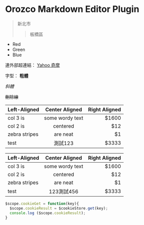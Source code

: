 # Orozco Markdown Editor Plugin

> 新北市
>>板橋區

*   Red
*   Green
*   Blue


連外部超連結：
[Yahoo 奇摩](http://tw.yahoo.com)


字型：
**粗體**

*斜體*

~~刪除線~~

| Left-Aligned  | Center Aligned  | Right Aligned |
| :------------ |:---------------:| -----:|
| col 3 is      | some wordy text | $1600 |
| col 2 is      | centered        |   $12 |
| zebra stripes | are neat        |    $1 |
| test | 測試123        |    $3333 |

| Left-Aligned  | Center Aligned  | Right Aligned |
| :------------ |:---------------:| -----:|
| col 3 is      | some wordy text | $1600 |
| col 2 is      | centered        |   $12 |
| zebra stripes | are neat        |    $1 |
| test | 123測試456        |    $3333 |


```js
$scope.cookieGet = function(key){
  $scope.cookieResult = $cookieStore.get(key);
  console.log ($scope.cookieResult);
}
```
